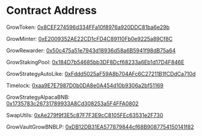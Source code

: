 # Contract Address

GrowToken: [0x8CEF274596d334FFa10f8976a920DDC81ba6e29b](https://bscscan.com/address/0x8CEF274596d334FFa10f8976a920DDC81ba6e29b#code)

GrowMinter: [0xE2009352AE22CD1cFD4C89110Fb0e9225a89Cf8C](https://bscscan.com/address/0xE2009352AE22CD1cFD4C89110Fb0e9225a89Cf8C#code)

GrowRewarder: [0x50c475a51e7943d18936d58a6B5941f98dB75a64](https://bscscan.com/address/0x50c475a51e7943d18936d58a6B5941f98dB75a64#code)

GrowStakingPool: [0x184D7b54685bb3DF8Dcf68233a6Eb1d17D4F846E](https://bscscan.com/address/0x184D7b54685bb3DF8Dcf68233a6Eb1d17D4F846E#code)

GrowStrategyAutoLike: [0xFddd5025aF59A8b704AFc6C27211B1fCDdCa710d](https://bscscan.com/address/0xFddd5025aF59A8b704AFc6C27211B1fCDdCa710d#code)

Timelock: [0xaa9E7E7987D0b0DA8e0A454d10b9306a2bf51169](https://bscscan.com/address/0xaa9E7E7987D0b0DA8e0A454d10b9306a2bf51169#code)

GrowStrategyAlpacaBNB: [0x1735783c26731789933A8Cd308253a5F4FFA0802](https://bscscan.com/address/0x1735783c26731789933A8Cd308253a5F4FFA0802#code)

SwapUtils: [0xAe279f9f3E5c87F7F3E9cC8105FEc63531e2F730](https://bscscan.com/address/0xAe279f9f3E5c87F7F3E9cC8105FEc63531e2F730#code)

GrowVaultGrowBNBLP: [0xDB12DB31EA577879844cf68B9087754150141f82](https://bscscan.com/address/0xDB12DB31EA577879844cf68B9087754150141f82#code)

